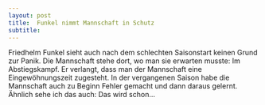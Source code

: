 ```yaml
---
layout: post
title:  Funkel nimmt Mannschaft in Schutz
subtitle:  
---
```


Friedhelm Funkel sieht auch nach dem schlechten Saisonstart keinen Grund zur Panik. Die Mannschaft stehe dort, wo man sie erwarten musste: Im Abstiegskampf. Er verlangt, dass man der Mannschaft eine Eingewöhnungszeit zugesteht. In der vergangenen Saison habe die Mannschaft auch zu Beginn Fehler gemacht und dann daraus gelernt. Ähnlich sehe ich das auch: Das wird schon...


